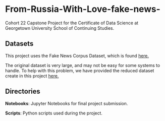 # From-Russia-With-Love-fake-news-
Cohort 22 Capstone Project for the Certificate of Data Science at Georgetown University School of Continuing Studies.

## Datasets

This project uses the Fake News Corpus Dataset, which is found [here.](https://github.com/several27/FakeNewsCorpus)

The original dataset is very large, and may not be easy for some systems to handle. To help with this problem, we have provided the reduced dataset create in this project [here.](https://drive.google.com/drive/folders/1jbj3gJIhAokFbh2qmXMHT62FiAVxTWeu?usp=sharing)

## Directories
**Notebooks**: Jupyter Notebooks for final project submission.

**Scripts**: Python scripts used during the project.  
